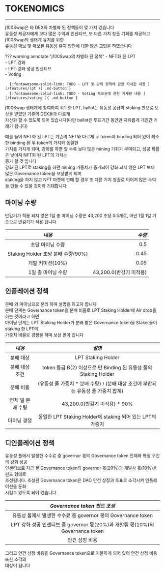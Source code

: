 # **TOKENOMICS**
- - -

j100Swap은 타 DEX와 차별화 된 정책들이 몇 가지 있습니다  
유동성 제공자에게 보다 많은 수익과 인센티브, 또 다른 가치 창출 기회를 제공하고 j100Swap의 생태계 유지를 위한   
유동성 확보 및 확보된 유동성 유지 방안에 대한 많은 고민을 하였습니다   

??? warning annotate "j100Swap의 차별화 된 정책"
      - NFT화 된 LPT   
      - LPT 강화    
      - LPT 강화 성공 인센티브   
      - Voting

      [:fontawesome-solid-link: TODO - LPT 및 강화 정책에 관한 자세한 내용 ](/features/lpt ){ .md-button } 
      [:fontawesome-solid-link: TODO - Voting 투표권에 관한 자세한 내용 ](/features/voting ){ .md-button } 

j100Swap 생태계에 참여하여 획득한 LPT, ballot는 유동성 공급과 staking 만으로 보상을 받았던 기존의 DEX들과 다르게   
자산화 할 수 있도록 되어 있습니다(다만 ballot은 투표기간 동안만 자유롭게 개인간 거래가 됩니다)

예를 들어 NFT화 된 LPT는 기존의 NFT와 다르게 두 token이 binding 되어 있어 최소한 binding 된 두 token의 가치와 동일한   
가치를 가지게 되며, 강화를 하면 할 수록 보다 많은 mining 기회가 부여되고, 성공 확률은 낮아져 NFT화 된 LPT의 가치는      
증가 할 것 입니다   
강화 된 LPT로 staking을 하면 mining 가중치가 증가되어 강화 되지 않은 LPT 보다 많은 Governance token을 보상받게 되며      
staking을 하지 않고 NFT 마켓에 판매 할 경우 또 다른 가치 창출로 이어져 많은 수익을 만들 수 있을 것이라 기대합니다



## **마이닝 수량**
반감기가 적용 되지 않은 1일 총 마이닝 수량은 43,200 초당 0.5개로, 매년 1월 1일 기준으로 반감기가 적용 됩니다

| *내용*      | *수량*                          |   
| :---------:  | ------------------------------------: |    
| 초당 마이닝 수량 | 0.5 |   
| Staking Holder 초당 분배 수량(90%) | 0.45 |   
| 개발 커미션(10%) | 0.05 |   
| 1일 총 마이닝 수량 | 43,200.0(반감기 미적용) |   

## **인플레이션 정책**
분배 와 마이닝으로 분리 하여 설명을 하고자 합니다   
분배 단계는 Governance token을 분배 비율로 LPT Staking Holder에 Air drop을 하는 것이라고 하면      
마이닝 단계는 LPT Staking Holder가 분배 받은 Governance token을 Staker들이 staking 한 LPT의   
가중치 비율로 경쟁을 하며 보상 받아 갑니다


| *내용*      | *설명*                          |   
| :---------:  | :------------------------------------: |    
| 분배 대상 | LPT Staking Holder |   
| 분배 대상 조건 | token 등급 B(2) 이상으로 만 Binding 된 유동성 풀의 Staking Holder |   
| 분배 비율  | (유동성 풀 가중치 * 분배 수량) / (분배 대상 조건에 부합되는 유동성 풀 가중치 합계) |   
| 전체 일 분배 수량 | 43,200.0(반감기 미적용) * 90% |
| 마이닝 경쟁 | 동일한 LPT Staking Holder에 staking 되어 있는 LPT의 가중치 |   

## **디인플레이션 정책**
유동성 풀에서 발생한 수수료 중 governor 몫의 Governance token 전체와 특정 구간의 강화 성공   
인센티브로 지급 될 Governance token의 governor 몫(20%)과 개발사 몫(10%)을 펀드 형태로   
조성됩니다. 조성된 Governance token은 DAO 안건 상정과 투표로 소각시켜 인플레이션을 둔화  
시킬수 있도록 되어 있습니다   

| *Governance token 펀드 조성*      | 
| :---------:  
| 유동성 풀에서 발생한 수수료 중 governor 몫의 Governance token | 
| LPT 강화 성공 인센티브 중 governor 몫(20%)과 개발팀 몫(10%)의 Governance token |
| 안건 상정 비용 |

그리고 안건 상정 비용을 Governance token으로 지불하게 되어 있어 안건 상정 비용 또한 소각의   
대상이 됩니다

